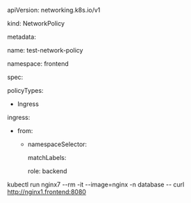 apiVersion: networking.k8s.io/v1

kind: NetworkPolicy

metadata:

  name: test-network-policy
  
  namespace: frontend

spec:

  policyTypes:

  - Ingress

  ingress:
  
  - from:
  
    - namespaceSelector:
    
        matchLabels:

        role: backend

kubectl run nginx7 --rm -it  --image=nginx -n database -- curl http://nginx1.frontend:8080
